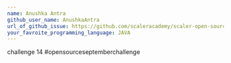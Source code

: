 ```yaml
---
name: Anushka Antra
github_user_name: AnushkaAntra
url_of_github_issue: https://github.com/scaleracademy/scaler-open-source-september-challenge/issues/741
your_favroite_programming_language: JAVA
---
```

challenge 14
#opensourceseptemberchallenge
